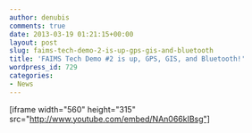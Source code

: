 ```yaml
---
author: denubis
comments: true
date: 2013-03-19 01:21:15+00:00
layout: post
slug: faims-tech-demo-2-is-up-gps-gis-and-bluetooth
title: 'FAIMS Tech Demo #2 is up, GPS, GIS, and Bluetooth!'
wordpress_id: 729
categories:
- News
---
```


[iframe width="560" height="315" src="http://www.youtube.com/embed/NAn066kIBsg"]

